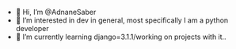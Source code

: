 - 👋 Hi, I’m @AdnaneSaber
- 👀 I’m interested in dev in general, most specifically I am a python developer
- 🌱 I’m currently learning django=3.1.1/working on projects with it..

<!---
AdnaneSaber/AdnaneSaber is a ✨ special ✨ repository because its `README.md` (this file) appears on your GitHub profile.
You can click the Preview link to take a look at your changes.
--->
